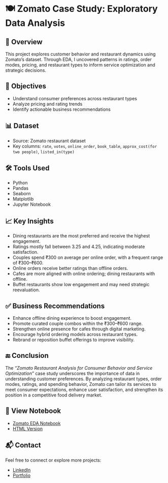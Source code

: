 # 🍽️ Zomato Case Study: Exploratory Data Analysis

## 📌 Overview
This project explores customer behavior and restaurant dynamics using Zomato’s dataset. Through EDA, I uncovered patterns in ratings, order modes, pricing, and restaurant types to inform service optimization and strategic decisions.

## 🎯 Objectives
- Understand consumer preferences across restaurant types
- Analyze pricing and rating trends
- Identify actionable business recommendations

## 📊 Dataset
- Source: Zomato restaurant dataset
- Key columns: `rate`, `votes`, `online_order`, `book_table`, `approx_cost(for two people)`, `listed_in(type)`

## 🛠️ Tools Used
- Python
- Pandas
- Seaborn
- Matplotlib
- Jupyter Notebook

## 📈 Key Insights
- Dining restaurants are the most preferred and receive the highest engagement.
- Ratings mostly fall between 3.25 and 4.25, indicating moderate satisfaction.
- Couples spend ₹300 on average per online order, with a frequent range of ₹300–₹600.
- Online orders receive better ratings than offline orders.
- Cafes are more aligned with online ordering; dining restaurants with offline.
- Buffet restaurants show low engagement and may need strategic reevaluation.

## ✅ Business Recommendations
- Enhance offline dining experience to boost engagement.
- Promote curated couple combos within the ₹300–₹600 range.
- Strengthen online presence for cafes through digital marketing.
- Encourage hybrid ordering models across restaurant types.
- Rebrand or reposition buffet offerings to improve visibility.

## 🔚 Conclusion
The *“Zomato Restaurant Analysis for Consumer Behavior and Service Optimization”* case study underscores the importance of data in understanding customer preferences. By analyzing restaurant types, order modes, ratings, and spending behavior, Zomato can tailor its services to meet consumer expectations, enhance user satisfaction, and strengthen its position in a competitive food delivery market.

## 🔗 View Notebook
- [Zomato EDA Notebook](zomato_case_study.ipynb)
- [HTML Version](zomato_case_study.html)

## 📬 Contact
Feel free to connect or explore more projects:
- [LinkedIn](your-linkedin-url)
- [Portfolio](your-portfolio-url)
